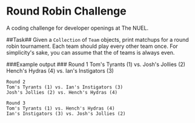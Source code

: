 # Round Robin Challenge
A coding challenge for developer openings at The NUEL.

##Task##
Given a `Collection` of `Team` objects, print matchups for a round robin tournament. Each team should play every other team once. For simplicity's sake, you can assume that the of teams is always even.

###Example output ###
    Round 1
    Tom's Tyrants (1) vs. Josh's Jollies (2)
    Hench's Hydras (4) vs. Ian's Instigators (3)

    Round 2
    Tom's Tyrants (1) vs. Ian's Instigators (3)
    Josh's Jollies (2) vs. Hench's Hydras (4)

    Round 3
    Tom's Tyrants (1) vs. Hench's Hydras (4)
    Ian's Instigators (3) vs. Josh's Jollies (2)


